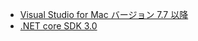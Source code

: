 * [Visual Studio for Mac バージョン 7.7 以降](https://visualstudio.microsoft.com/vs/mac/)
* [.NET core SDK 3.0](https://dotnet.microsoft.com/download/dotnet-core/3.0)